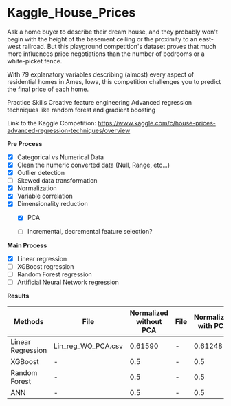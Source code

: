 # Kaggle_House_Prices

Ask a home buyer to describe their dream house, and they probably won't begin with the height of the basement ceiling or the proximity to an east-west railroad. But this playground competition's dataset proves that much more influences price negotiations than the number of bedrooms or a white-picket fence.

With 79 explanatory variables describing (almost) every aspect of residential homes in Ames, Iowa, this competition challenges you to predict the final price of each home.

Practice Skills Creative feature engineering Advanced regression techniques like random forest and gradient boosting

Link to the Kaggle Competition: https://www.kaggle.com/c/house-prices-advanced-regression-techniques/overview


**Pre Process**
- [X] Categorical vs Numerical Data
- [X] Clean the numeric converted data (Null, Range, etc...)
- [X] Outlier detection
- [ ] Skewed data transformation
- [X] Normalization
- [X] Variable correlation
- [X] Dimensionality reduction
   - [X] PCA
   - [ ] Incremental, decremental feature selection?


**Main Process**
- [X] Linear regression
- [ ] XGBoost regression
- [ ] Random Forest regression
- [ ] Artificial Neural Network regression

**Results**

| Methods | File | Normalized without PCA | File | Normalized with PCA |
| ------ | ------ | ------ | ------ | ------ |
| Linear Regression | Lin_reg_WO_PCA.csv | 0.61590 | - | 0.61248 |
| XGBoost | - | 0.5 | - | 0.5 |
| Random Forest | - | 0.5 | - | 0.5 |
| ANN | - | 0.5 | - | 0.5 |

